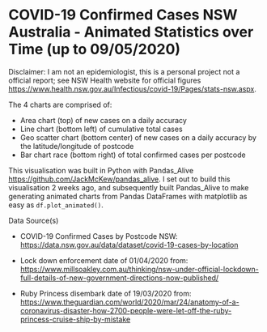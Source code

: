 # COVID-19 Confirmed Cases NSW Australia - Animated Statistics over Time (up to 09/05/2020)

Disclaimer: I am not an epidemiologist, this is a personal project not a official report; see NSW Health website for official figures <https://www.health.nsw.gov.au/Infectious/covid-19/Pages/stats-nsw.aspx>.

The 4 charts are comprised of:

- Area chart (top) of new cases on a daily accuracy
- Line chart (bottom left) of cumulative total cases
- Geo scatter chart (bottom center) of new cases on a daily accuracy by the latitude/longitude of postcode
- Bar chart race (bottom right) of total confirmed cases per postcode

This visualisation was built in Python with Pandas_Alive <https://github.com/JackMcKew/pandas_alive>. I set out to build this visualisation 2 weeks ago, and subsequently built Pandas_Alive to make generating animated charts from Pandas DataFrames with matplotlib as easy as `df.plot_animated()`.

Data Source(s)

- COVID-19 Confirmed Cases by Postcode NSW: <https://data.nsw.gov.au/data/dataset/covid-19-cases-by-location>

- Lock down enforcement date of 01/04/2020 from: <https://www.millsoakley.com.au/thinking/nsw-under-official-lockdown-full-details-of-new-government-directions-now-published/>

- Ruby Princess disembark date of 19/03/2020 from: <https://www.theguardian.com/world/2020/mar/24/anatomy-of-a-coronavirus-disaster-how-2700-people-were-let-off-the-ruby-princess-cruise-ship-by-mistake>
